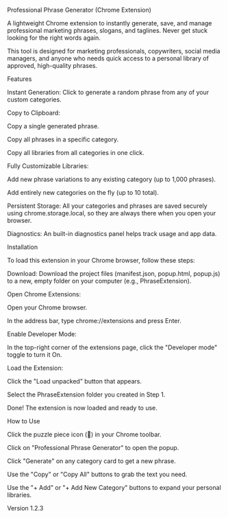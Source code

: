Professional Phrase Generator (Chrome Extension)

A lightweight Chrome extension to instantly generate, save, and manage professional marketing phrases, slogans, and taglines. Never get stuck looking for the right words again.

This tool is designed for marketing professionals, copywriters, social media managers, and anyone who needs quick access to a personal library of approved, high-quality phrases.

Features

Instant Generation: Click to generate a random phrase from any of your custom categories.

Copy to Clipboard:

Copy a single generated phrase.

Copy all phrases in a specific category.

Copy all libraries from all categories in one click.

Fully Customizable Libraries:

Add new phrase variations to any existing category (up to 1,000 phrases).

Add entirely new categories on the fly (up to 10 total).

Persistent Storage: All your categories and phrases are saved securely using chrome.storage.local, so they are always there when you open your browser.

Diagnostics: An built-in diagnostics panel helps track usage and app data.

Installation

To load this extension in your Chrome browser, follow these steps:

Download: Download the project files (manifest.json, popup.html, popup.js) to a new, empty folder on your computer (e.g., PhraseExtension).

Open Chrome Extensions:

Open your Chrome browser.

In the address bar, type chrome://extensions and press Enter.

Enable Developer Mode:

In the top-right corner of the extensions page, click the "Developer mode" toggle to turn it On.

Load the Extension:

Click the "Load unpacked" button that appears.

Select the PhraseExtension folder you created in Step 1.

Done! The extension is now loaded and ready to use.

How to Use

Click the puzzle piece icon (🧩) in your Chrome toolbar.

Click on "Professional Phrase Generator" to open the popup.

Click "Generate" on any category card to get a new phrase.

Use the "Copy" or "Copy All" buttons to grab the text you need.

Use the "+ Add" or "+ Add New Category" buttons to expand your personal libraries.

Version 1.2.3
